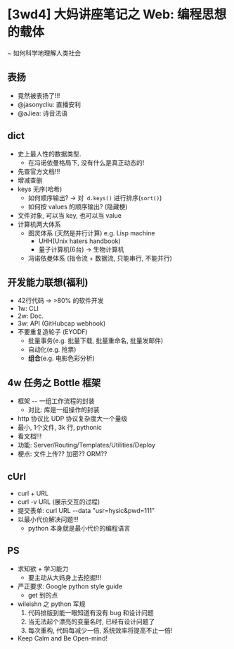 # [3wd4] 大妈讲座笔记之 Web: 编程思想的载体
~ 如何科学地理解人类社会

## 表扬
* 竟然被表扬了!!!
* @jasonycliu: 直播安利
* @aJiea: 诗音法语

## dict
* 史上最人性的数据类型.
	+ 在冯诺依曼格局下, 没有什么是真正动态的!
* 先查官方文档!!!
* 增减查删
* keys 无序(哈希)  
	+ 如何顺序输出? → 对` d.keys()` 进行排序(`sort()`)
	+ 如何按 values 的顺序输出? (隐藏梗)
* 文件对象, 可以当 key, 也可以当 value
* 计算机两大体系
	+ 图灵体系 (天然是并行计算) e.g. Lisp machine
		- UHH(Unix haters handbook)
		- 量子计算机(6台) → 生物计算机
	+ 冯诺依曼体系 (指令流 + 数据流, 只能串行, 不能并行)

## 开发能力联想(福利)
* 42行代码 → >80% 的软件开发
* 1w: CLI
* 2w: Doc.
* 3w: API (GitHubcap webhook)
* 不要重复造轮子 (EYODF)
	* 批量事务(e.g. 批量下载, 批量重命名, 批量发邮件)
	* 自动化(e.g. 抢票)
	* **组合**(e.g. 电影色彩分析)

## 4w 任务之 Bottle 框架
* 框架 -- 一组工作流程的封装
	* 对比: 库是一组操作的封装
* http 协议比 UDP 协议复杂度大一个量级
* 最小, 1个文件, 3k 行, pythonic
* 看文档!!!
* 功能: Server/Routing/Templates/Utilities/Deploy
* 梗点: 文件上传?? 加密?? ORM??

## cUrl
* curl + URL
* curl -v URL (展示交互的过程)
* 提交表单: curl URL --data "usr=hysic&pwd=111"
* 以最小代价解决问题!!!
	* python 本身就是最小代价的编程语言

## PS
* 求知欲 + 学习能力
	* 要主动从大妈身上去挖掘!!!
* 严正要求: Google python style guide
	* get 到的点
* wileishn 之 python 军规
	1. 代码排版到能一眼知道有没有 bug 和设计问题
	2. 当无法起个漂亮的变量名时, 已经有设计问题了
	3. 每次重构, 代码每减少一倍, 系统效率将提高不止一倍!
* Keep Calm and Be Open-mind!



